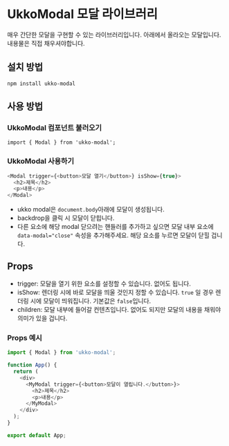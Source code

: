 # UkkoModal 모달 라이브러리

매우 간단한 모달을 구현할 수 있는 라이브러리입니다. 아래에서 올라오는 모달입니다. 내용물은 직접 채우셔야합니다.

## 설치 방법

`npm install ukko-modal`

## 사용 방법

### UkkoModal 컴포넌트 불러오기

`import { Modal } from 'ukko-modal';`

### UkkoModal 사용하기

```javascript
<Modal trigger={<button>모달 열기</button>} isShow={true}>
  <h2>제목</h2>
  <p>내용</p>
</Modal>
```

- ukko modal은 `document.body`아래에 모달이 생성됩니다.
- backdrop을 클릭 시 모달이 닫힙니다.
- 다른 요소에 해당 modal 닫으려는 핸들러를 추가하고 싶으면 모달 내부 요소에 `data-modal="close"` 속성을 추가해주세요. 해당 요소를 누르면 모달이 닫힐 겁니다.

## Props

- trigger: 모달을 열기 위한 요소를 설정할 수 있습니다. 없어도 됩니다.
- isShow: 렌더링 시에 바로 모달을 띄울 것인지 정할 수 있습니다. `true` 일 경우 렌더링 시에 모달이 띄워집니다. 기본값은 `false`입니다.
- children: 모달 내부에 들어갈 컨텐츠입니다. 없어도 되지만 모달의 내용을 채워야 의미가 있을 겁니다.

### Props 예시

```javascript
import { Modal } from 'ukko-modal';

function App() {
  return (
    <div>
      <MyModal trigger={<button>모달이 열립니다.</button>}>
        <h2>제목</h2>
        <p>내용</p>
      </MyModal>
    </div>
  );
}

export default App;
```
